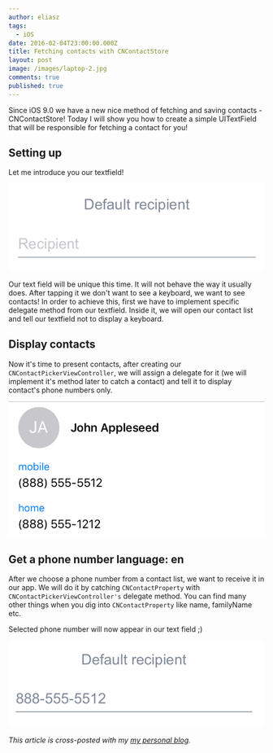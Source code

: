 ```yaml
---
author: eliasz
tags:
  - iOS
date: 2016-02-04T23:00:00.000Z
title: Fetching contacts with CNContactStore
layout: post
image: /images/laptop-2.jpg
comments: true
published: true
---
```

 
Since iOS 9.0 we have a new nice method of fetching and saving contacts - CNContactStore!
Today I will show you how to create a simple UITextField that will be responsible for fetching a contact for you!

Setting up
---
Let me introduce you our textfield! 

![Empty TextField](/images/CNContactStorePost/empty_textfield.png)

Our text field will be unique this time. It will not behave the way it usually does. After tapping it we don't want to see a keyboard, we want to see contacts! In order to achieve this, first we have to implement specific delegate method from our textfield. Inside it, we will open our contact list and tell our textfield not to display a keyboard.

<script src="https://gist.github.com/Eluss/10f6d7eecd8400bcf691.js"></script>

Display contacts
---
Now it's time to present contacts, after creating our `CNContactPickerViewController`, we will assign a delegate for it (we will implement it's method later to catch a contact) and tell it to display contact's phone numbers only.

<script src="https://gist.github.com/Eluss/6c7289307fc8e31f8bb2.js"></script>

![Contact list](/images/CNContactStorePost/selecting_contact.png)

Get a phone number
language: en
---
After we choose a phone number from a contact list, we want to receive it in our app. We will do it by catching `CNContactProperty` with `CNContactPickerViewController's` delegate method. You can find many other things when you dig into `CNContactProperty` like name, familyName etc.

<script src="https://gist.github.com/Eluss/b7d9a9525015bb78a1f7.js"></script>

Selected phone number will now appear in our text field ;)

![Filled TextField](/images/CNContactStorePost/filled_textfield.png)

*This article is cross-posted with my [my personal blog](http://eluss.github.io/).*
